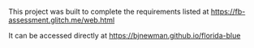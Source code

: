 This project was built to complete the requirements listed at https://fb-assessment.glitch.me/web.html

It can be accessed directly at https://bjnewman.github.io/florida-blue